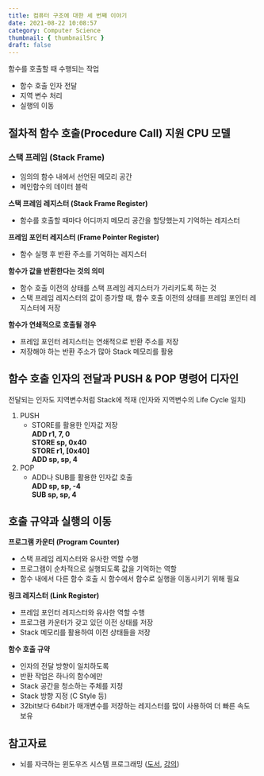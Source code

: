 ```yaml
---
title: 컴퓨터 구조에 대한 세 번째 이야기
date: 2021-08-22 10:08:57
category: Computer Science
thumbnail: { thumbnailSrc }
draft: false
---
```


함수를 호출할 때 수행되는 작업

- 함수 호출 인자 전달
- 지역 변수 처리
- 실행의 이동

## 절차적 함수 호출(Procedure Call) 지원 CPU 모델

### 스택 프레임 (Stack Frame)

- 임의의 함수 내에서 선언된 메모리 공간
- 메인함수의 데이터 블럭

**스택 프레임 레지스터 (Stack Frame Register)**

- 함수를 호출할 때마다 어디까지 메모리 공간을 할당했는지 기억하는 레지스터

**프레임 포인터 레지스터 (Frame Pointer Register)**

- 함수 실행 후 반환 주소를 기억하는 레지스터

**함수가 값을 반환한다는 것의 의미**

- 함수 호출 이전의 상태를 스택 프레임 레지스터가 가리키도록 하는 것
- 스택 프레임 레지스터의 값이 증가할 때, 함수 호출 이전의 상태를 프레임 포인터 레지스터에 저장

**함수가 연쇄적으로 호출될 경우**

- 프레임 포인터 레지스터는 연쇄적으로 반환 주소를 저장
- 저장해야 하는 반환 주소가 많아 Stack 메모리를 활용

## 함수 호출 인자의 전달과 PUSH & POP 명령어 디자인

전달되는 인자도 지역변수처럼 Stack에 적재 (인자와 지역변수의 Life Cycle 일치)

1. PUSH
    - STORE를 활용한 인자값 저장  
    **ADD r1, 7, 0**  
    **STORE sp, 0x40**  
    **STORE r1, [0x40]**  
    **ADD sp, sp, 4**
2. POP 
    - ADD나 SUB를 활용한 인자값 호출  
    **ADD sp, sp, -4**  
    **SUB sp, sp, 4**

## 호출 규약과 실행의 이동

**프로그램 카운터 (Program Counter)**

- 스택 프레임 레지스터와 유사한 역할 수행
- 프로그램이 순차적으로 실행되도록 값을 기억하는 역할
- 함수 내에서 다른 함수 호출 시 함수에서 함수로 실행을 이동시키기 위해 필요

**링크 레지스터 (Link Register)**

- 프레임 포인터 레지스터와 유사한 역할 수행
- 프로그램 카운터가 갖고 있던 이전 상태를 저장
- Stack 메모리를 활용하여 이전 상태들을 저장

**함수 호출 규약**

- 인자의 전달 방향이 일치하도록
- 반환 작업은 하나의 함수에만
- Stack 공간을 청소하는 주체를 지정
- Stack 방향 지정 (C Style 등)
- 32bit보다 64bit가 매개변수를 저장하는 레지스터를 많이 사용하여 더 빠른 속도 보유

## 참고자료

- 뇌를 자극하는 윈도우즈 시스템 프로그래밍 ([도서](http://www.kyobobook.co.kr/product/detailViewKor.laf?ejkGb=KOR&mallGb=KOR&barcode=9788979144611&orderClick=LEa&Kc=), [강의](https://www.inflearn.com/course/%EC%8B%9C%EC%8A%A4%ED%85%9C-%ED%94%84%EB%A1%9C%EA%B7%B8%EB%9E%98%EB%B0%8D))